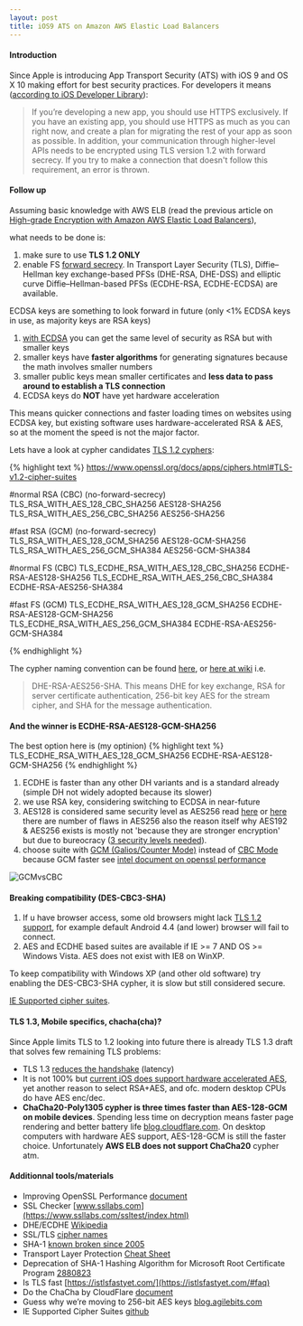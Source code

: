 ```yaml
---
layout: post
title: iOS9 ATS on Amazon AWS Elastic Load Balancers
---
```


#### Introduction

Since Apple is introducing App Transport Security (ATS) with iOS 9 and OS X 10 making effort for best security practices.
For developers it means ([according to iOS Developer Library](https://developer.apple.com/library/prerelease/ios/releasenotes/General/WhatsNewIniOS/Articles/iOS9.html#//apple_ref/doc/uid/TP40016198-DontLinkElementID_12)):

> If you’re developing a new app, you should use HTTPS exclusively. If you have an existing app, you should use HTTPS as much as you can right now, and create a plan for migrating the rest of your app as soon as possible. In addition, your communication through higher-level APIs needs to be encrypted using TLS version 1.2 with forward secrecy. If you try to make a connection that doesn't follow this requirement, an error is thrown.

#### Follow up

Assuming basic knowledge with AWS ELB (read the previous article on [High-grade Encryption with Amazon AWS Elastic Load Balancers](/2014/10/01/AWS-ELB-SSLTLS)),

what needs to be done is:

1. make sure to use **TLS 1.2 ONLY**
2. enable FS [forward secrecy](https://en.wikipedia.org/wiki/Forward_secrecy).
   In Transport Layer Security (TLS), Diffie–Hellman key exchange-based PFSs (DHE-RSA, DHE-DSS) and elliptic curve Diffie–Hellman-based PFSs (ECDHE-RSA, ECDHE-ECDSA) are available.

ECDSA keys are something to look forward in future (only <1% ECDSA keys in use, as majority keys are RSA keys)

1. [with ECDSA](https://blog.cloudflare.com/ecdsa-the-digital-signature-algorithm-of-a-better-internet/) you can get the same level of security as RSA but with smaller keys
2. smaller keys have **faster algorithms** for generating signatures because the math involves smaller numbers
3. smaller public keys mean smaller certificates and **less data to pass around to establish a TLS connection**
4. ECDSA keys do **NOT** have yet hardware acceleration

This means quicker connections and faster loading times on websites using ECDSA key, but existing software uses hardware-accelerated RSA & AES, so
at the moment the speed is not the major factor.

Lets have a look at cypher candidates [TLS 1.2 cyphers](https://www.openssl.org/docs/apps/ciphers.html#TLS-v1.2-cipher-suites):

{% highlight text %}
https://www.openssl.org/docs/apps/ciphers.html#TLS-v1.2-cipher-suites

#normal RSA (CBC) (no-forward-secrecy)
TLS_RSA_WITH_AES_128_CBC_SHA256           AES128-SHA256
TLS_RSA_WITH_AES_256_CBC_SHA256           AES256-SHA256

#fast RSA (GCM) (no-forward-secrecy)
TLS_RSA_WITH_AES_128_GCM_SHA256           AES128-GCM-SHA256
TLS_RSA_WITH_AES_256_GCM_SHA384           AES256-GCM-SHA384

#normal FS (CBC)
TLS_ECDHE_RSA_WITH_AES_128_CBC_SHA256     ECDHE-RSA-AES128-SHA256
TLS_ECDHE_RSA_WITH_AES_256_CBC_SHA384     ECDHE-RSA-AES256-SHA384

#fast FS (GCM)
TLS_ECDHE_RSA_WITH_AES_128_GCM_SHA256     ECDHE-RSA-AES128-GCM-SHA256
TLS_ECDHE_RSA_WITH_AES_256_GCM_SHA384     ECDHE-RSA-AES256-GCM-SHA384

{% endhighlight %}

The cypher naming convention can be found [here](https://utcc.utoronto.ca/~cks/space/blog/tech/SSLCipherNames), or [here at wiki](https://en.wikipedia.org/wiki/Cipher_suite) i.e.

> DHE-RSA-AES256-SHA.
This means DHE for key exchange,
RSA for server certificate authentication,
256-bit key AES for the stream cipher,
and SHA for the message authentication.

#### And the winner is ECDHE-RSA-AES128-GCM-SHA256

The best option here is (my optinion)
{% highlight text %}
TLS_ECDHE_RSA_WITH_AES_128_GCM_SHA256     ECDHE-RSA-AES128-GCM-SHA256
{% endhighlight %}

1. ECDHE is faster than any other DH variants and is a standard already (simple DH not widely adopted because its slower)
2. we use RSA key, considering switching to ECDSA in near-future
3. AES128 is considered same security level as AES256 read [here](https://blog.agilebits.com/2013/03/09/guess-why-were-moving-to-256-bit-aes-keys/) or [here](https://www.schneier.com/blog/archives/2009/07/another_new_aes.html)
   there are number of flaws in AES256 also the reason itself why AES192 & AES256 exists is mostly not 'because they are stronger encryption' but due to bureocracy ([3 security levels needed](http://security.stackexchange.com/questions/14068/why-most-people-use-256-bit-encryption-instead-of-128-bit/19762#19762)).
4. choose suite with [GCM (Galios/Counter Mode)](http://www.cryptopp.com/wiki/GCM_Mode) instead of [CBC Mode](http://www.cryptopp.com/wiki/CBC_Mode) because GCM faster
   see [intel document on openssl performance](https://software.intel.com/en-us/articles/improving-openssl-performance)

![GCMvsCBC](https://software.intel.com/sites/default/files/managed/e3/59/aes_encrypt_performance.png)

#### Breaking compatibility (DES-CBC3-SHA)

1. If u have browser access, some old browsers might lack [TLS 1.2 support](https://en.wikipedia.org/wiki/Transport_Layer_Security#Web_browsers),
for example default Android 4.4 (and lower) browser will fail to connect.
2. AES and ECDHE based suites are available if IE >= 7 AND OS >= Windows Vista. AES does not exist with IE8 on WinXP.

To keep compatibility with Windows XP (and other old software) try enabling the DES-CBC3-SHA cypher, it is slow but still considered secure.

[IE Supported cipher suites](https://github.com/client9/sslassert/wiki/IE-Supported-Cipher-Suites).

#### TLS 1.3, Mobile specifics, chacha(cha)?

Since Apple limits TLS to 1.2 looking into future there is already TLS 1.3 draft that solves few remaining TLS problems:

* TLS 1.3 [reduces the handshake](https://tools.ietf.org/html/draft-rescorla-tls13-new-flows-00) (latency)
* It is not 100% but [current iOS does support hardware accelerated AES](http://stackoverflow.com/questions/4812474/does-iphone-support-hardware-accelerated-aes-encryption), yet another reason to select RSA+AES, and ofc. modern desktop CPUs do have AES enc/dec.
* **ChaCha20-Poly1305 cypher is three times faster than AES-128-GCM on mobile devices**.
  Spending less time on decryption means faster page rendering and better battery life [blog.cloudflare.com](https://blog.cloudflare.com/do-the-chacha-better-mobile-performance-with-cryptography/).
  On desktop computers with hardware AES support, AES-128-GCM is still the faster choice.
  Unfortunately **AWS ELB does not support ChaCha20** cypher atm.

#### Additionnal tools/materials

* Improving OpenSSL Performance [document](https://software.intel.com/en-us/articles/improving-openssl-performance)
* SSL Checker [www.ssllabs.com](https://www.ssllabs.com/ssltest/index.html)
* DHE/ECDHE [Wikipedia](http://en.wikipedia.org/wiki/Elliptic_curve_Diffie%E2%80%93Hellman)
* SSL/TLS [cipher names](https://utcc.utoronto.ca/~cks/space/blog/tech/SSLCipherNames)
* SHA-1 [known broken since 2005](https://www.schneier.com/blog/archives/2005/02/cryptanalysis_o.html)
* Transport Layer Protection [Cheat Sheet](https://www.owasp.org/index.php/Transport_Layer_Protection_Cheat_Sheet)
* Deprecation of SHA-1 Hashing Algorithm for Microsoft Root Certificate Program [2880823](https://technet.microsoft.com/en-us/library/security/2880823.aspx)
* Is TLS fast [https://istlsfastyet.com/](https://istlsfastyet.com/#faq)
* Do the ChaCha by CloudFlare [document](https://blog.cloudflare.com/do-the-chacha-better-mobile-performance-with-cryptography/)
* Guess why we’re moving to 256-bit AES keys [blog.agilebits.com](https://blog.agilebits.com/2013/03/09/guess-why-were-moving-to-256-bit-aes-keys/)
* IE Supported Cipher Suites [github](https://github.com/client9/sslassert/wiki/IE-Supported-Cipher-Suites)